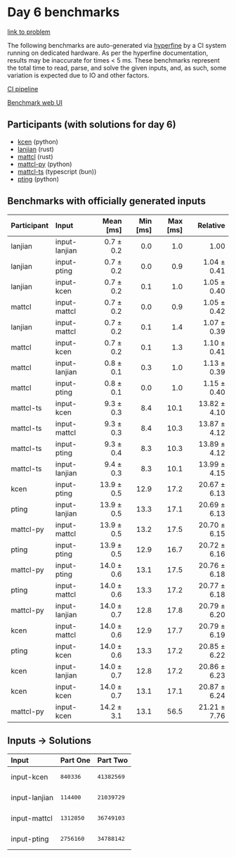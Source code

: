 # Day 6 benchmarks

[link to problem](https://adventofcode.com/2023/day/6)

The following benchmarks are auto-generated via
[hyperfine](https://github.com/sharkdp/hyperfine) by a CI system running on
dedicated hardware. As per the hyperfine documentation, results may be
inaccurate for times < 5 ms. These benchmarks represent the total time to read,
parse, and solve the given inputs, and, as such, some variation is expected due
to IO and other factors.

[CI pipeline](http://ci.papercode.net:8080/teams/main/pipelines/aoc2023)

[Benchmark web UI](https://aoc.ancalagon.black)


## Participants (with solutions for day 6)

- [kcen](https://github.com/kcen/aoc2023) (python)
- [lanjian](https://github.com/lanjian/aoc-2023) (rust)
- [mattcl](https://github.com/mattcl/aoc2023) (rust)
- [mattcl-py](https://github.com/mattcl/aoc2023-py) (python)
- [mattcl-ts](https://github.com/mattcl/aoc2023-js) (typescript (bun))
- [pting](https://github.com/pting/aoc2023) (python)


## Benchmarks with officially generated inputs

| Participant | Input | Mean [ms] | Min [ms] | Max [ms] | Relative |
|:---|:---|---:|---:|---:|---:|
| lanjian | input-lanjian | 0.7 ± 0.2 | 0.0 | 1.0 | 1.00 |
| lanjian | input-pting | 0.7 ± 0.2 | 0.0 | 0.9 | 1.04 ± 0.41 |
| lanjian | input-kcen | 0.7 ± 0.2 | 0.1 | 1.0 | 1.05 ± 0.40 |
| mattcl | input-mattcl | 0.7 ± 0.2 | 0.0 | 0.9 | 1.05 ± 0.42 |
| lanjian | input-mattcl | 0.7 ± 0.2 | 0.1 | 1.4 | 1.07 ± 0.39 |
| mattcl | input-kcen | 0.7 ± 0.2 | 0.1 | 1.3 | 1.10 ± 0.41 |
| mattcl | input-lanjian | 0.8 ± 0.1 | 0.3 | 1.0 | 1.13 ± 0.39 |
| mattcl | input-pting | 0.8 ± 0.1 | 0.0 | 1.0 | 1.15 ± 0.40 |
| mattcl-ts | input-kcen | 9.3 ± 0.3 | 8.4 | 10.1 | 13.82 ± 4.10 |
| mattcl-ts | input-mattcl | 9.3 ± 0.3 | 8.4 | 10.3 | 13.87 ± 4.12 |
| mattcl-ts | input-pting | 9.3 ± 0.4 | 8.3 | 10.3 | 13.89 ± 4.12 |
| mattcl-ts | input-lanjian | 9.4 ± 0.3 | 8.3 | 10.1 | 13.99 ± 4.15 |
| kcen | input-pting | 13.9 ± 0.5 | 12.9 | 17.2 | 20.67 ± 6.13 |
| pting | input-lanjian | 13.9 ± 0.5 | 13.3 | 17.1 | 20.69 ± 6.13 |
| mattcl-py | input-mattcl | 13.9 ± 0.5 | 13.2 | 17.5 | 20.70 ± 6.15 |
| pting | input-pting | 13.9 ± 0.5 | 12.9 | 16.7 | 20.72 ± 6.16 |
| mattcl-py | input-pting | 14.0 ± 0.6 | 13.1 | 17.5 | 20.76 ± 6.18 |
| pting | input-mattcl | 14.0 ± 0.6 | 13.3 | 17.2 | 20.77 ± 6.18 |
| mattcl-py | input-lanjian | 14.0 ± 0.7 | 12.8 | 17.8 | 20.79 ± 6.20 |
| kcen | input-mattcl | 14.0 ± 0.6 | 12.9 | 17.7 | 20.79 ± 6.19 |
| pting | input-kcen | 14.0 ± 0.6 | 13.3 | 17.2 | 20.85 ± 6.22 |
| kcen | input-lanjian | 14.0 ± 0.7 | 12.8 | 17.2 | 20.86 ± 6.23 |
| kcen | input-kcen | 14.0 ± 0.7 | 13.1 | 17.1 | 20.87 ± 6.24 |
| mattcl-py | input-kcen | 14.2 ± 3.1 | 13.1 | 56.5 | 21.21 ± 7.76 |


## Inputs -> Solutions

| Input | Part One | Part Two |
|:---|:---|:---|
|input-kcen|<pre>840336</pre>|<pre>41382569</pre>|
|input-lanjian|<pre>114400</pre>|<pre>21039729</pre>|
|input-mattcl|<pre>1312850</pre>|<pre>36749103</pre>|
|input-pting|<pre>2756160</pre>|<pre>34788142</pre>|
